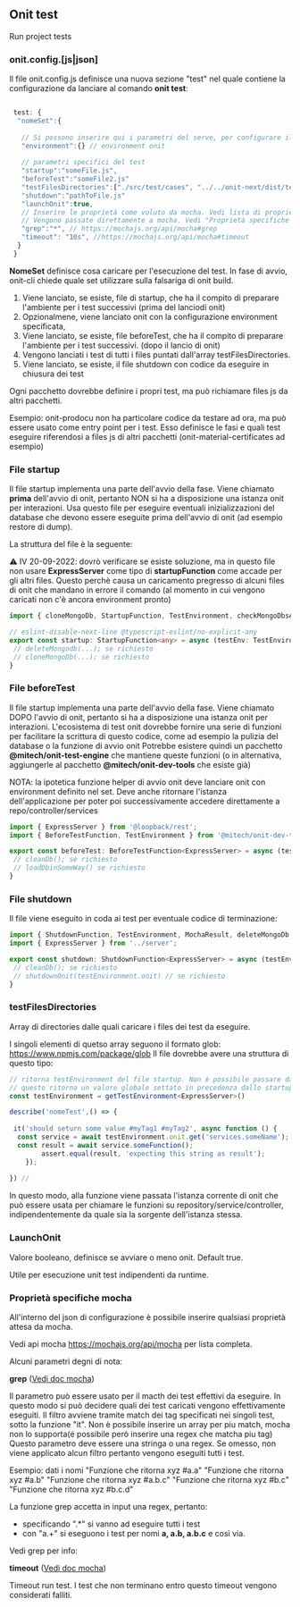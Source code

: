 ## Onit test

Run project tests

### onit.config.[js|json]

Il file onit.config.js definisce una nuova sezione "test" nel quale contiene la configurazione da lanciare al comando **onit test**:

```js

 test: {
  "nomeSet":{ 
  
   // Si possono inserire qui i parametri del serve, per configurare il lancio di onit.
   "environment":{} // environment onit
   
   // parametri specifici del test
   "startup":"someFile.js",
   "beforeTest":"someFile2.js"
   "testFilesDirectories":["./src/test/cases", "../../onit-next/dist/test/cases"], // array di stirng 
   "shutdown":"pathToFile.js"
   "launchOnit":true,
   // Inserire le proprietà come voluto da mocha. Vedi lista di proprietà: https://mochajs.org/api/mocha,
   // Vengono passate direttamente a mocha. Vedi "Proprietà specifiche mocha" per info.
   "grep":"*", // https://mochajs.org/api/mocha#grep
   "timeout": "10s", //https://mochajs.org/api/mocha#timeout
  }
 }
```

**NomeSet** definisce cosa caricare per l'esecuzione del test. In fase di avvio, onit-cli chiede quale set utilizzare sulla falsariga di onit build.

1. Viene lanciato, se esiste, file di startup, che ha il compito di preparare l'ambiente per i test successivi (prima del lanciodi onit)
2. Opzionalmene, viene lanciato onit con la configurazione environment specificata,
3. Viene lanciato, se esiste, file beforeTest, che ha il compito di preparare l'ambiente per i test successivi. (dopo il lancio di onit)
4. Vengono lanciati i test di tutti i files puntati dall'array testFilesDirectories.
5. Viene lanciato, se esiste, il file shutdown con codice da eseguire in chiusura dei test

Ogni pacchetto dovrebbe definire i propri test, ma può richiamare files js da altri pacchetti.

Esempio: onit-prodocu non ha particolare codice da testare ad ora, ma può essere usato come entry point per i test. Esso definisce le fasi e quali test eseguire riferendosi a files js di altri pacchetti (onit-material-certificates ad esempio)

### File startup

Il file startup implementa una parte dell'avvio della fase. Viene chiamato **prima** dell'avvio di onit, pertanto NON si ha a disposizione una istanza onit per interazioni.
Usa questo file per eseguire eventuali inizializzazioni del database che devono essere eseguite prima dell'avvio di onit (ad esempio restore di dump).

La struttura del file è la seguente:

:warning: IV 20-09-2022: dovrò verificare se esiste soluzione, ma in questo file non usare **ExpressServer** come tipo di **startupFunction** come accade per gli altri files.
Questo perchè causa un caricamento pregresso di alcuni files di onit che mandano in errore il comando (al momento in cui vengono caricati non c'è ancora environment pronto)

```ts
import { cloneMongoDb, StartupFunction, TestEnvironment, checkMongoDbsAvailable } from '@mitech/onit-dev-tools';

// eslint-disable-next-line @typescript-eslint/no-explicit-any
export const startup: StartupFunction<any> = async (testEnv: TestEnvironment<any>): Promise<TestEnvironment<any>>=> {
 // deleteMongodb(...); se richiesto
 // cloneMongoDb(...); se richiesto
}
```
 
### File beforeTest

Il file startup implementa una parte dell'avvio della fase. Viene chiamato DOPO l'avvio di onit, pertanto si ha a disposizione una istanza onit per interazioni.
L'ecosistema di test onit dovrebbe fornire una serie di funzioni per facilitare la scrittura di questo codice, come ad esempio la pulizia del database o la funzione di avvio onit
Potrebbe esistere quindi un pacchetto **@mitech/onit-test-engine** che mantiene queste funzioni (o in alternativa, aggiungerle al pacchetto **@mitech/onit-dev-tools** che esiste già)

NOTA: la ipotetica funzione helper di avvio onit deve lanciare onit con environment definito nel set. Deve anche ritornare l'istanza dell'applicazione per poter poi successivamente accedere direttamente a repo/controller/services

```ts
import { ExpressServer } from '@loopback/rest';
import { BeforeTestFunction, TestEnvironment } from '@mitech/onit-dev-tools';

export const beforeTest: BeforeTestFunction<ExpressServer> = async (testEnv: TestEnvironment<ExpressServer>): Promise<TestEnvironment<ExpressServer>>=> {
 // cleanDb(); se richiesto
 // loadDbinSomeWay() se richiesto
}
```

### File shutdown

Il file viene eseguito in coda ai test per eventuale codice di terminazione:

```ts
import { ShutdownFunction, TestEnvironment, MochaResult, deleteMongoDb } from '@mitech/onit-dev-tools';
import { ExpressServer } from '../server';

export const shutdown: ShutdownFunction<ExpressServer> = async (testEnv: TestEnvironment<ExpressServer>, mochaResult: MochaResult): Promise<void>=> {
 // cleanDb(); se richiesto
 // shutdownOnit(testEnvironment.onit) // se richiesto
}
```

### testFilesDirectories

Array di directories dalle quali caricare i files dei test da eseguire.

I singoli elementi di quetso array seguono il formato glob: <https://www.npmjs.com/package/glob>
Il file dovrebbe avere una struttura di questo tipo:

```ts
// ritorna testEnvironment del file startup. Non è possibile passare dati a mocha, pertanto molto probabilmente
// questo ritorna un valore globale settato in precedenza dallo startup
const testEnvironment = getTestEnvironment<ExpressServer>() 

describe('nomeTest',() => {
 
 it('should seturn some value #myTag1 #myTag2', async function () {
  const service = await testEnvironment.onit.get('services.someName');
  const result = await service.someFunction();
        assert.equal(result, 'expecting this string as result');
    });
 
}) // 
```

In questo modo, alla funzione viene passata l'istanza corrente di onit che può essere usata per chiamare le funzioni su repository/service/controller, indipendentemente da quale sia la sorgente dell'istanza stessa.

### LaunchOnit

Valore booleano, definisce se avviare o meno onit. Default true.

Utile per esecuzione unit test indipendenti da runtime.

### Proprietà specifiche mocha

All'interno del json di configurazione è possibile inserire qualsiasi proprietà attesa da mocha.

Vedi api mocha <https://mochajs.org/api/mocha> per lista completa.

Alcuni parametri degni di nota:

**grep** ([Vedi doc mocha](https://mochajs.org/api/mocha#grep+))

Il parametro può essere usato per il macth dei test effettivi da eseguire.
In questo modo si può decidere quali dei test caricati vengono effettivamente eseguiti. Il filtro avviene tramite match dei tag specificati nei singoli test, sotto la funzione "it".
Non è possibile inserire un array per piu match, mocha non lo supporta(é possibile però inserire una regex che matcha piu tag)
Questo parametro deve essere una stringa o una regex. Se omesso, non viene applicato alcun filtro pertanto vengono eseguiti tutti i test.

Esempio: dati i nomi
  "Funzione che ritorna xyz #a.a"
  "Funzione che ritorna xyz #a.b"
  "Funzione che ritorna xyz #a.b.c"
  "Funzione che ritorna xyz #b.c"
  "Funzione che ritorna xyz #b.c.d"
  
La funzione grep accetta in input una regex, pertanto:

- specificando ".\*" si vanno ad eseguire tutti i test
- con "a.\+" si eseguono i test per nomi **a, a.b, a.b.c** e così via.
  
Vedi grep per info:

**timeout** ([Vedi doc mocha](https://mochajs.org/api/mocha#timeout))

Timeout run test. I test che non terminano entro questo timeout vengono considerati falliti.
